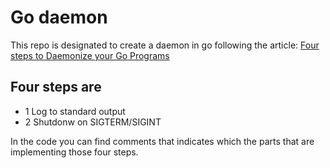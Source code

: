 # Go daemon

This repo is designated to create a daemon in go following the article:
[Four steps to Daemonize your Go Programs](https://ieftimov.com/posts/four-steps-daemonize-your-golang-programs/)

## Four steps are
- 1 Log to standard output
- 2 Shutdonw on SIGTERM/SIGINT

In the code you can find comments that indicates which the parts that are implementing those four steps.


